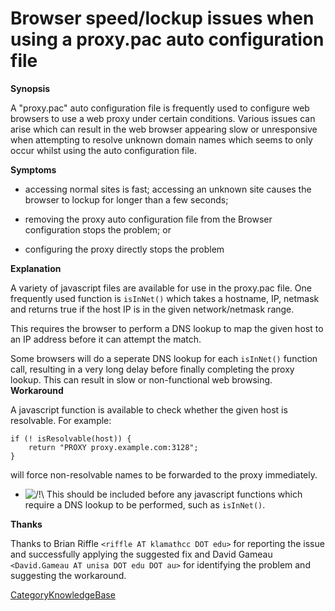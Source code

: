 # Browser speed/lockup issues when using a proxy.pac auto configuration file

**Synopsis**

A "proxy.pac" auto configuration file is frequently used to configure
web browsers to use a web proxy under certain conditions. Various issues
can arise which can result in the web browser appearing slow or
unresponsive when attempting to resolve unknown domain names which seems
to only occur whilst using the auto configuration file.

**Symptoms**

  - accessing normal sites is fast; accessing an unknown site causes the
    browser to lockup for longer than a few seconds;

  - removing the proxy auto configuration file from the Browser
    configuration stops the problem; or

  - configuring the proxy directly stops the problem

**Explanation**

A variety of javascript files are available for use in the proxy.pac
file. One frequently used function is `isInNet()` which takes a
hostname, IP, netmask and returns true if the host IP is in the given
network/netmask range.

This requires the browser to perform a DNS lookup to map the given host
to an IP address before it can attempt the match.

Some browsers will do a seperate DNS lookup for each `isInNet()`
function call, resulting in a very long delay before finally completing
the proxy lookup. This can result in slow or non-functional web
browsing. **Workaround**

A javascript function is available to check whether the given host is
resolvable. For example:

    if (! isResolvable(host)) {
        return "PROXY proxy.example.com:3128";
    }

will force non-resolvable names to be forwarded to the proxy
immediately.

  - ![/\!\\](https://wiki.squid-cache.org/wiki/squidtheme/img/alert.png)
    This should be included before any javascript functions which
    require a DNS lookup to be performed, such as `isInNet()`.

**Thanks**

Thanks to Brian Riffle `<riffle AT klamathcc DOT edu>` for reporting the
issue and successfully applying the suggested fix and David Gameau
`<David.Gameau AT unisa DOT edu DOT au>` for identifying the problem and
suggesting the workaround.

[CategoryKnowledgeBase](/CategoryKnowledgeBase#)
